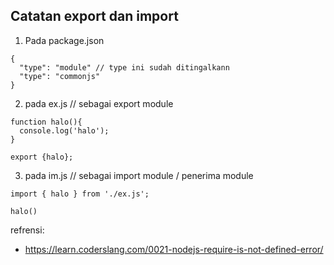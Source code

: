 ## Catatan export dan import

1. Pada package.json 
```
{
  "type": "module" // type ini sudah ditingalkann
  "type": "commonjs"
}
```

2. pada ex.js // sebagai export module 
```
function halo(){
  console.log('halo');
}

export {halo};

```

3. pada im.js // sebagai import module / penerima module 
```
import { halo } from './ex.js';

halo()

```

refrensi: 
- https://learn.coderslang.com/0021-nodejs-require-is-not-defined-error/
